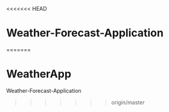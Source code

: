 <<<<<<< HEAD
# Weather-Forecast-Application
=======
# WeatherApp
Weather-Forecast-Application
>>>>>>> origin/master
